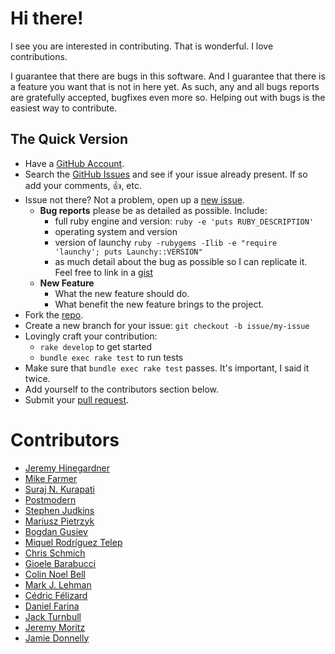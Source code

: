# Hi there!

I see you are interested in contributing. That is wonderful. I love
contributions.

I guarantee that there are bugs in this software. And I guarantee that there is
a feature you want that is not in here yet. As such, any and all bugs reports
are gratefully accepted, bugfixes even more so. Helping out with bugs is the
easiest way to contribute.

## The Quick Version

- Have a [GitHub Account][].
- Search the [GitHub Issues][] and see if your issue already present. If so
  add your comments, :thumbsup:, etc.
- Issue not there? Not a problem, open up a [new issue][].
  - **Bug reports** please be as detailed as possible. Include:
    - full ruby engine and version: `ruby -e 'puts RUBY_DESCRIPTION'`
    - operating system and version
    - version of launchy `ruby -rubygems -Ilib -e "require 'launchy'; puts Launchy::VERSION"`
    - as much detail about the bug as possible so I can replicate it. Feel free
      to link in a [gist][]
  - **New Feature**
    - What the new feature should do.
    - What benefit the new feature brings to the project.
- Fork the [repo][].
- Create a new branch for your issue: `git checkout -b issue/my-issue`
- Lovingly craft your contribution:
  - `rake develop` to get started
  - `bundle exec rake test` to run tests
- Make sure that `bundle exec rake test` passes. It's important, I said it twice.
- Add yourself to the contributors section below.
- Submit your [pull request][].

# Contributors

- [Jeremy Hinegardner](https://github.com/copiousfreetime)
- [Mike Farmer](https://github.com/mikefarmer)
- [Suraj N. Kurapati](https://github.com/sunaku)
- [Postmodern](https://github.com/postmodern)
- [Stephen Judkins](https://github.com/stephenjudkins)
- [Mariusz Pietrzyk](https://github.com/wijet)
- [Bogdan Gusiev](https://github.com/bogdan)
- [Miquel Rodríguez Telep](https://github.com/mrtorrent)
- [Chris Schmich](https://github.com/schmich)
- [Gioele Barabucci](https://github.com/gioele)
- [Colin Noel Bell](https://github.com/colbell)
- [Mark J. Lehman](https://github.com/supremebeing7)
- [Cédric Félizard](https://github.com/infertux)
- [Daniel Farina](https://github.com/fdr)
- [Jack Turnbull](https://github.com/jackturnbull)
- [Jeremy Moritz](https://github.com/jeremymoritz)
- [Jamie Donnelly](https://github.com/JamieKDonnelly)

[github account]: https://github.com/signup/free "GitHub Signup"
[github issues]: https://github.com/copiousfreetime/launchy/issues "Launchy Issues"
[new issue]: https://github.com/copiousfreetime/launchy/issues/new "New Launchy Issue"
[gist]: https://gist.github.com/ "New Gist"
[repo]: https://github.com/copiousfreetime/launchy "Launchy Repo"
[pull request]: https://help.github.com/articles/using-pull-requests "Using Pull Requests"
